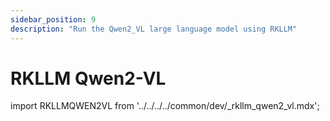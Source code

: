 ```yaml
---
sidebar_position: 9
description: "Run the Qwen2_VL large language model using RKLLM"
---
```


# RKLLM Qwen2-VL

import RKLLMQWEN2VL from '../../../../common/dev/\_rkllm_qwen2_vl.mdx';

<RKLLMQWEN2VL />
